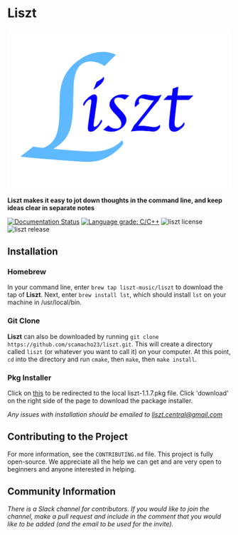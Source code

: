 # Liszt 

![](liszt.png)

**Liszt makes it easy to jot down thoughts in the command line, and
keep ideas clear in separate notes**

[![Documentation Status](https://readthedocs.org/projects/liszt/badge/?version=latest)](https://liszt.readthedocs.io/en/latest/?badge=latest)
[![Language grade: C/C++](https://img.shields.io/lgtm/grade/cpp/g/scamacho23/homebrew-liszt.svg?logo=lgtm&logoWidth=18)](https://lgtm.com/projects/g/scamacho23/homebrew-liszt/context:cpp)
![liszt license](https://img.shields.io/badge/license-GPL%20v3-success)
![liszt release](https://img.shields.io/badge/release-v1.1.7-informational)

## Installation

### Homebrew
In your command line, enter `brew tap liszt-music/liszt` to download the tap of **Liszt**. 
Next, enter `brew install lst`, which should install `lst` on your machine in /usr/local/bin.

### Git Clone
**Liszt** can also be downloaded by running `git clone https://github.com/scamacho23/liszt.git`. 
This will create a directory called `liszt` (or whatever you want to call it) on your computer.
At this point, `cd` into the directory and run `cmake`, then `make`, then `make install`.

### Pkg Installer
Click on [this](liszt-1.1.7.pkg) to be redirected to the local liszt-1.1.7.pkg
file. Click 'download' on the right side of the page to download the package
installer.

*Any issues with installation should be emailed to liszt.central@gmail.com*

## Contributing to the Project
For more information, see the `CONTRIBUTING.md` file.
This project is fully open-source. We appreciate all the help
we can get and are very open to beginners and anyone interested
in helping.

## Community Information
*There is a Slack channel for contributors. If you would like to join
the channel, make a pull request and include in the comment that you
would like to be added (and the email to be used for the invite).*
